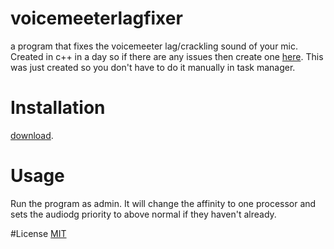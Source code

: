 # voicemeeterlagfixer
a program that fixes the voicemeeter lag/crackling sound of your mic. 
Created in c++ in a day so if there are any issues then create one [here](https://github.com/Steve987321/voicemeeterlagfixer/issues).
This was just created so you don't have to do it manually in task manager.

# Installation
[download](https://github.com/Steve987321/voicemeeterlagfixer/releases/tag/v1.0).

# Usage
Run the program as admin. It will change the affinity to one processor and sets the audiodg priority to above normal if they haven't already. 

#License
[MIT](https://choosealicense.com/licenses/mit/)
